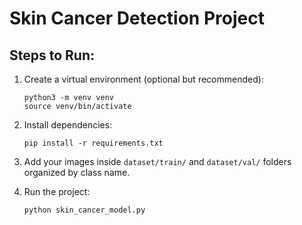 # Skin Cancer Detection Project

## Steps to Run:

1. Create a virtual environment (optional but recommended):

   ```
   python3 -m venv venv
   source venv/bin/activate
   ```

2. Install dependencies:

   ```
   pip install -r requirements.txt
   ```

3. Add your images inside `dataset/train/` and `dataset/val/` folders organized by class name.

4. Run the project:

   ```
   python skin_cancer_model.py
   ```
